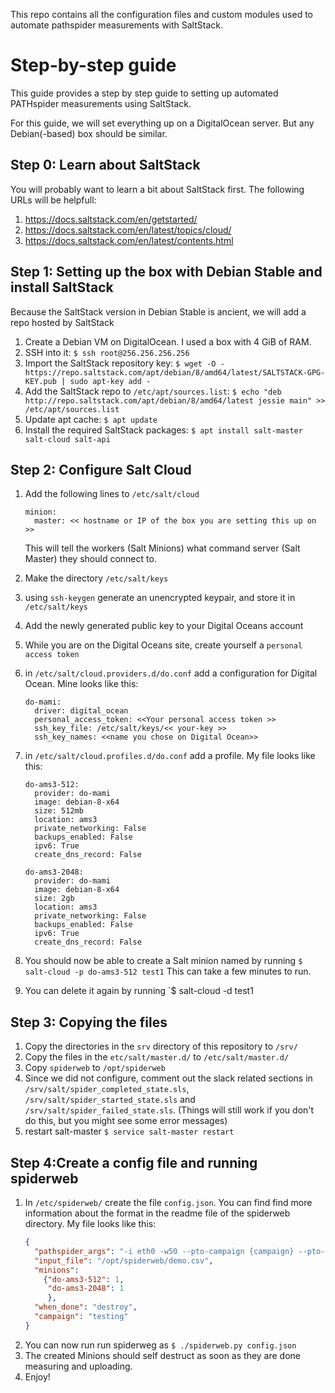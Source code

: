 This repo contains all the configuration files and custom modules used to automate pathspider measurements
with SaltStack.

# Step-by-step guide

This guide provides a step by step guide to setting up automated PATHspider measurements using SaltStack.

For this guide, we will set everything up on a DigitalOcean server. But any Debian(-based) box should be similar.

## Step 0: Learn about SaltStack

You will probably want to learn a bit about SaltStack first.
The following URLs will be helpfull:

1. https://docs.saltstack.com/en/getstarted/
1. https://docs.saltstack.com/en/latest/topics/cloud/
1. https://docs.saltstack.com/en/latest/contents.html

## Step 1: Setting up the box with Debian Stable and install SaltStack

Because the SaltStack version in Debian Stable is ancient,
we will add a repo hosted by SaltStack

1. Create a Debian VM on DigitalOcean. I used a box with 4 GiB of RAM.
1. SSH into it: `$ ssh root@256.256.256.256`
1. Import the SaltStack repository key:
    `$ wget -O - https://repo.saltstack.com/apt/debian/8/amd64/latest/SALTSTACK-GPG-KEY.pub | sudo apt-key add -`
1. Add the SaltStack repo to `/etc/apt/sources.list`:
   `$ echo "deb http://repo.saltstack.com/apt/debian/8/amd64/latest jessie main" >> /etc/apt/sources.list`
1. Update apt cache: `$ apt update`
1. Install the required SaltStack packages:
    `$ apt install salt-master salt-cloud salt-api`

## Step 2: Configure Salt Cloud

1. Add the following lines to `/etc/salt/cloud`
    ```
    minion:
      master: << hostname or IP of the box you are setting this up on >>
    
    ```
    This will tell the workers (Salt Minions) what command server (Salt Master)
    they should connect to.

1. Make the directory `/etc/salt/keys`
1. using `ssh-keygen` generate an unencrypted keypair, and store it in `/etc/salt/keys`
1. Add the newly generated public key to your Digital Oceans account
1. While you are on the Digital Oceans site, create yourself a `personal access token`
1. in `/etc/salt/cloud.providers.d/do.conf` add a configuration for Digital Ocean.
   Mine looks like this:
   ```
   do-mami:
     driver: digital_ocean
     personal_access_token: <<Your personal access token >>
     ssh_key_file: /etc/salt/keys/<< your-key >>
     ssh_key_names: <<name you chose on Digital Ocean>>
   
   ```
1. in `/etc/salt/cloud.profiles.d/do.conf` add a profile.
   My file looks like this: 
   ```
   do-ams3-512:
     provider: do-mami
     image: debian-8-x64
     size: 512mb
     location: ams3
     private_networking: False
     backups_enabled: False
     ipv6: True
     create_dns_record: False
   
   do-ams3-2048:
     provider: do-mami
     image: debian-8-x64
     size: 2gb
     location: ams3
     private_networking: False
     backups_enabled: False
     ipv6: True
     create_dns_record: False
	```
1. You should now be able to create a Salt minion named by running
   `$ salt-cloud -p do-ams3-512 test1`
	This can take a few minutes to run.

1. You can delete it again by running
	`$ salt-cloud -d test1

## Step 3: Copying the files
1. Copy the directories in the `srv` directory of this repository to `/srv/`
1. Copy the files in the `etc/salt/master.d/` to `/etc/salt/master.d/`
1. Copy `spiderweb` to `/opt/spiderweb`
1. Since we did not configure, comment out the slack related sections in 
   `/srv/salt/spider_completed_state.sls`, `/srv/salt/spider_started_state.sls`
   and `/srv/salt/spider_failed_state.sls`.
   (Things will still work if you don't do this, but you might see some error
    messages)
1. restart salt-master `$ service salt-master restart`

## Step 4:Create a config file and running spiderweb
1. In `/etc/spiderweb/` create the file `config.json`.
   You can find find more information about the format in the readme file of the
   spiderweb directory. My file looks like this:
   ```json 
   {
     "pathspider_args": "-i eth0 -w50 --pto-campaign {campaign} --pto-url https://your.pto.example.com/hdfs --pto-api-key <<you api key>> --pto-filename {id} ecn",
     "input_file": "/opt/spiderweb/demo.csv",
     "minions":
       {"do-ams3-512": 1,
        "do-ams3-2048": 1
        },
     "when_done": "destroy",
     "campaign": "testing"
   }

	```
1. You can now run run spiderweg as `$ ./spiderweb.py config.json`
1. The created Minions should self destruct as soon as they are done measuring and uploading.
1. Enjoy! 
